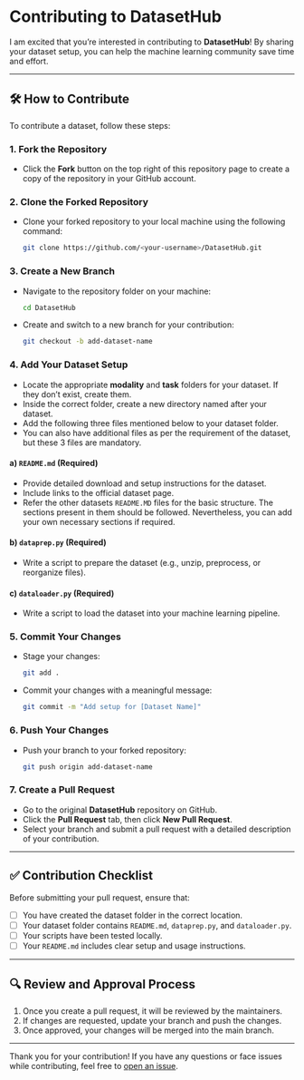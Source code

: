 
# Contributing to DatasetHub

I am excited that you’re interested in contributing to **DatasetHub**! By sharing your dataset setup, you can help the machine learning community save time and effort.

---

## 🛠 How to Contribute

To contribute a dataset, follow these steps:

### 1. Fork the Repository
- Click the **Fork** button on the top right of this repository page to create a copy of the repository in your GitHub account.

### 2. Clone the Forked Repository
- Clone your forked repository to your local machine using the following command:
  ```bash
  git clone https://github.com/<your-username>/DatasetHub.git
  ```

### 3. Create a New Branch
- Navigate to the repository folder on your machine:
  ```bash
  cd DatasetHub
  ```
- Create and switch to a new branch for your contribution:
  ```bash
  git checkout -b add-dataset-name
  ```

### 4. Add Your Dataset Setup
- Locate the appropriate **modality** and **task** folders for your dataset. If they don’t exist, create them.
- Inside the correct folder, create a new directory named after your dataset.
- Add the following three files mentioned below to your dataset folder.
- You can also have additional files as per the requirement of the dataset, but these 3 files are mandatory.


#### a) `README.md` (Required)
- Provide detailed download and setup instructions for the dataset.
- Include links to the official dataset page.
- Refer the other datasets `README.MD` files for the basic structure. The sections present in them should be followed. Nevertheless, you can add your own necessary sections if required.

#### b) `dataprep.py` (Required)
- Write a script to prepare the dataset (e.g., unzip, preprocess, or reorganize files).

#### c) `dataloader.py` (Required)
- Write a script to load the dataset into your machine learning pipeline.

### 5. Commit Your Changes
- Stage your changes:
  ```bash
  git add .
  ```
- Commit your changes with a meaningful message:
  ```bash
  git commit -m "Add setup for [Dataset Name]"
  ```

### 6. Push Your Changes
- Push your branch to your forked repository:
  ```bash
  git push origin add-dataset-name
  ```

### 7. Create a Pull Request
- Go to the original **DatasetHub** repository on GitHub.
- Click the **Pull Request** tab, then click **New Pull Request**.
- Select your branch and submit a pull request with a detailed description of your contribution.

---

## ✅ Contribution Checklist
Before submitting your pull request, ensure that:
- [ ] You have created the dataset folder in the correct location.
- [ ] Your dataset folder contains `README.md`, `dataprep.py`, and `dataloader.py`.
- [ ] Your scripts have been tested locally.
- [ ] Your `README.md` includes clear setup and usage instructions.

---

## 🔍 Review and Approval Process
1. Once you create a pull request, it will be reviewed by the maintainers.
2. If changes are requested, update your branch and push the changes.
3. Once approved, your changes will be merged into the main branch.

---

Thank you for your contribution! If you have any questions or face issues while contributing, feel free to [open an issue](https://github.com/OmSDeshmukh/DatasetHub/issues).
